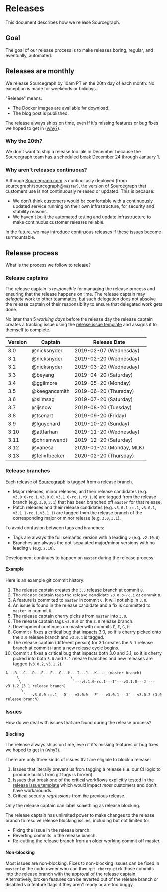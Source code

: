 # Releases

This document describes how we release Sourcegraph.

## Goal

The goal of our release process is to make releases boring, regular, and eventually, automated.

## Releases are monthly

We release Sourcegraph by 10am PT on the 20th day of each month. No exception is made for weekends or holidays.

"Release" means:
- The Docker images are available for download.
- The blog post is published.

The release always ships on time, even if it's missing features or bug fixes we hoped to get in ([why?](https://about.gitlab.com/2015/12/07/why-we-shift-objectives-and-not-release-dates-at-gitlab/)).

### Why the 20th?

We don't want to ship a release too late in December because the Sourcegraph team has a scheduled break December 24 through January 1.

### Why aren't releases continuous?

Although [Sourcegraph.com](https://sourcegraph.com) is continuously deployed (from sourcegraph/sourcegraph@`master`), the version of Sourcegraph that customers use is not continuously released or updated. This is because:

- We don't think customers would be comfortable with a continuously updated service running on their own infrastructure, for security and stability reasons.
- We haven't built the automated testing and update infrastructure to make continuous customer releases reliable.

In the future, we may introduce continuous releases if these issues become surmountable.

## Release process

What is the process we follow to release?

### Release captains

The release captain is _responsible_ for managing the release process and ensuring that the release happens on time. The release captain may _delegate_ work to other teammates, but such delegation does not absolve the release captain of their responsibility to ensure that delegated work gets done.

No later than 5 _working days_ before the release day the release captain creates a tracking issue using the [release issue template](./release_issue_template.md) and assigns it to themself to complete.

| Version | Captain | Release Date |
|---------|---------|--------------|
| 3.0 | @nicksnyder | 2019-02-07 (Wednesday) |
| 3.1 | @nicksnyder | 2019-02-20 (Wednesday) |
| 3.2 | @nicksnyder | 2019-03-20 (Wednesday) |
| 3.3 | @beyang | 2019-04-20 (Saturday) |
| 3.4 | @ggilmore | 2019-05-20 (Monday) |
| 3.5 | @keegancsmith | 2019-06-20 (Thursday) |
| 3.6 | @slimsag | 2019-07-20 (Saturday) |
| 3.7 | @ijsnow | 2019-08-20 (Tuesday) |
| 3.8 | @tsenart | 2019-09-20 (Friday) |
| 3.9 | @lguychard | 2019-10-20 (Sunday) |
| 3.10 | @attfarhan | 2019-11-20 (Wednesday) |
| 3.11 | @chrismwendt | 2019-12-20 (Saturday) |
| 3.12 | @vanesa | 2020-01-20 (Monday, MLK) |
| 3.13 | @felixfbecker | 2020-02-20 (Thursday) |

### Release branches

Each release of [Sourcegraph](https://github.com/sourcegraph/sourcegraph) is tagged from a release branch.
- Major releases, minor releases, and their release candidates (e.g. `v3.0.0-rc.1`, `v3.0.0`, `v3.1.0-rc.1`, `v3.1.0`) are tagged from the release branch (e.g. `3.0`, `3.1`) that has been branched off `master` for that release.
- Patch releases and their release candidates (e.g. `v3.0.1-rc.1`, `v3.0.1`, `v3.1.1-rc.1`, `v3.1.1`) are tagged from the release branch of the corresponding major or minor release (e.g. `3.0`, `3.1`).

To avoid confusion between tags and branches:

- Tags are always the full semantic version with a leading `v` (e.g. `v2.10.0`)
- Branches are always the dot-separated major/minor versions with no leading `v` (e.g. `2.10`).

Development continues to happen on `master` during the release process.

#### Example

Here is an example git commit history:

1. The release captain creates the `3.0` release branch at commit `B`.
1. The release captain tags the release candidate `v3.0.0-rc.1` at commit `B`.
1. A feature is commited to `master` in commit `C`. It will not ship in `3.0`.
1. An issue is found in the release candidate and a fix is committed to `master` in commit `D`.
1. The release captain cherry picks `D` from `master` into `3.0`.
1. The release captain tags `v3.0.0` on the `3.0` release branch.
1. Development continues on master with commits `E`, `F`, `G`, `H`.
1. Commit `F` fixes a critical bug that impacts 3.0, so it is cherry picked onto the `3.0` release branch and `v3.0.1` is tagged.
1. The release captain (different person) for 3.1 creates the `3.1` release branch at commit `H` and a new release cycle begins.
1. Commit `J` fixes a critical bug that impacts both 3.0 and 3.1, so it is cherry picked into both `3.0` and `3.1` release branches and new releases are tagged (`v3.0.2`, `v3.1.2`).

```
A---B---C---D---E---F---G---H---I---J---K---L (master branch)
     \                       \                   
      \                       `---v3.1.0-rc.1---I'---v3.1.0---J'---v3.1.2 (3.1 release branch)
       \
        `---v3.0.0-rc.1---D'---v3.0.0---F'---v3.0.1---J'---v3.0.2 (3.0 release branch)
```

### Issues

How do we deal with issues that are found during the release process?

#### Blocking

The release always ships on time, even if it's missing features or bug fixes we hoped to get in ([why?](https://about.gitlab.com/2015/12/07/why-we-shift-objectives-and-not-release-dates-at-gitlab/)).

There are only three kinds of issues that are eligible to block a release:

1. Issues that literally prevent us from tagging a release (i.e. our CI logic to produce builds from git tags is broken).
2. Issues that break one of the critical workflows explicitly tested in the [release issue template](./release_issue_template.md) which would impact _most_ customers and don't have workarounds. 
3. Critical security _regressions_ from the previous release.

Only the release captain can label something as release blocking.

The release captain has unlimited power to make changes to the release branch to resolve release blocking issues, including but not limited to:
- Fixing the issue in the release branch.
- Reverting commits in the release branch.
- Re-cutting the release branch from an older working commit off master.

#### Non-blocking

Most issues are non-blocking. Fixes to non-blocking issues can be fixed in `master` by the code owner who can then `git cherry-pick` those commits into the release branch with the approval of the release captain. Alternatively, broken features can be reverted out of the release branch or disabled via feature flags if they aren't ready or are too buggy.
